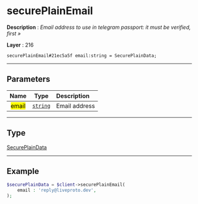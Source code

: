 # securePlainEmail

**Description** : *Email address to use in telegram passport: it must be verified, first &raquo;*

**Layer** : 216

```tl
securePlainEmail#21ec5a5f email:string = SecurePlainData;
```

---

## Parameters

| Name | Type | Description |
| :---: | :---: | :--- |
| <mark>email</mark> | [`string`](type/string) | Email address |

---

## Type

[SecurePlainData](type/SecurePlainData)

---

## Example

```php
$securePlainData = $client->securePlainEmail(
	email : 'reply@liveproto.dev',
);
```